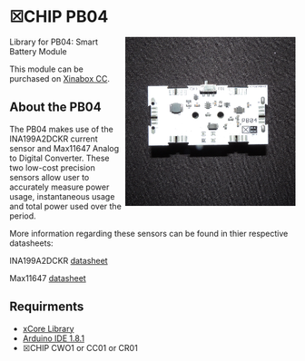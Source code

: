 # ☒CHIP PB04
<img src="extras/PB04.png" width="300" align="right">
Library for PB04: Smart Battery Module

This module can be purchased on [Xinabox CC](https://xinabox.cc/PB04/).

## About the PB04
The PB04 makes use of the INA199A2DCKR current sensor and Max11647 Analog to Digital Converter. These two low-cost precision sensors allow user to accurately measure power usage, instantaneous usage and total power used over the period.

More information regarding these sensors can be found in thier respective datasheets:

INA199A2DCKR [datasheet](http://www.ti.com/lit/ds/symlink/ina199.pdf)

Max11647 [datasheet](https://datasheets.maximintegrated.com/en/ds/MAX11646-MAX11647.pdf)

## Requirments
  - [xCore Library](https://github.com/xinabox/xCore)
  - [Arduino IDE 1.8.1](https://www.arduino.cc/en/main/software)
  - ☒CHIP CWO1 or CC01 or CR01
